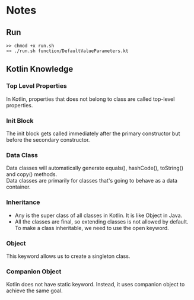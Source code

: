 # Notes

## Run
```
>> chmod +x run.sh
>> ./run.sh function/DefaultValueParameters.kt
```

## Kotlin Knowledge
### Top Level Properties
In Kotlin, properties that does not belong to class are called top-level properties.

### Init Block
The init block gets called immediately after the primary constructor but before the secondary constructor.

### Data Class
Data classes will automatically generate equals(), hashCode(), toString() and copy() methods.  
Data classes are primarily for classes that's going to behave as a data container.

### Inheritance
- Any is the super class of all classes in Kotlin. It is like Object in Java.
- All the classes are final, so extending classes is not allowed by default. To make a class inheritable, we need to use the open keyword.

### Object
This keyword allows us to create a singleton class.

### Companion Object
Kotlin does not have static keyword. Instead, it uses companion object to achieve the same goal.
